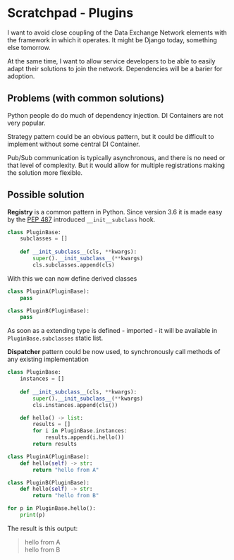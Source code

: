 # Scratchpad - Plugins

I want to avoid close coupling of the Data Exchange Network elements
with the framework in which it operates. It might be Django today, something else tomorrow. 

At the same time, I want to allow service developers to be able to easily 
adapt their solutions to join the network. Dependencies will be a barier for adoption. 

## Problems (with common solutions)

Python people do do much of dependency injection. DI Containers are not very popular. 

Strategy pattern could be an obvious pattern, but it could be difficult to implement
without some central DI Container. 

Pub/Sub communication is typically asynchronous, and there is no need or that level of complexity.
But it would allow for multiple registrations making the solution more flexible.


## Possible solution

**Registry** is a common pattern in Python. Since version 3.6 it is made easy 
by the [PEP 487](https://www.python.org/dev/peps/pep-0487) introduced
`__init__subclass` hook. 


```python
class PluginBase:
    subclasses = []
    
    def __init_subclass__(cls, **kwargs):
        super().__init_subclass__(**kwargs)
        cls.subclasses.append(cls)
```

With this we can now define derived classes

```python
class PluginA(PluginBase):
    pass

class PluginB(PluginBase):
    pass
```

As soon as a extending type is defined - imported - it will be available in 
`PluginBase.subclasses` static list. 

**Dispatcher** pattern could be now used, to synchronously call methods of any existing implementation

```python
class PluginBase:
    instances = []
    
    def __init_subclass__(cls, **kwargs):
        super().__init_subclass__(**kwargs)
        cls.instances.append(cls())

    def hello() -> list:
        results = []
        for i in PluginBase.instances:
            results.append(i.hello())
        return results

class PluginA(PluginBase):
    def hello(self) -> str:
        return "hello from A"

class PluginB(PluginBase):
    def hello(self) -> str:
        return "hello from B"

for p in PluginBase.hello():
    print(p)
```

The result is this output: 
>hello from A<br />
>hello from B

